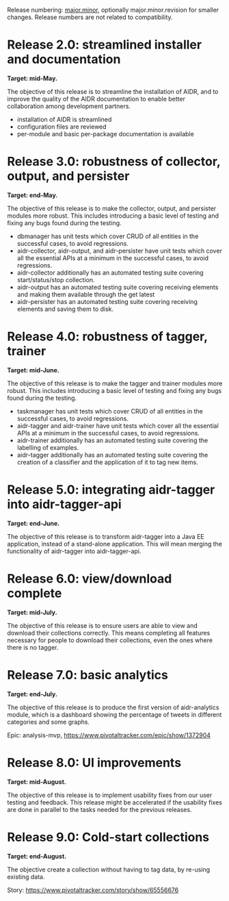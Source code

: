 Release numbering: [major.minor](https://www.gnu.org/prep/standards/html_node/Releases.html#index-version-numbers_002c-for-releases), optionally major.minor.revision for smaller changes. Release numbers are not related to compatibility.

# Release 2.0: streamlined installer and documentation

**Target: mid-May.**

The objective of this release is to streamline the installation of AIDR, and to improve the quality of the AIDR documentation to enable better collaboration among development partners.

* installation of AIDR is streamlined
* configuration files are reviewed
* per-module and basic per-package documentation is available

# Release 3.0: robustness of collector, output, and persister

**Target: end-May.**

The objective of this release is to make the collector, output, and persister modules more robust. This includes introducing a basic level of testing and fixing any bugs found during the testing.

* dbmanager has unit tests which cover CRUD of all entities in the successful cases, to avoid regressions.
* aidr-collector, aidr-output, and aidr-persister have unit tests which cover all the essential APIs at a minimum in the successful cases, to avoid regressions.
* aidr-collector additionally has an automated testing suite covering start/status/stop collection.
* aidr-output has an automated testing suite covering receiving elements and making them available through the get latest
* aidr-persister has an automated testing suite covering receiving elements and saving them to disk.

# Release 4.0: robustness of tagger, trainer

**Target: mid-June.**

The objective of this release is to make the tagger and trainer modules more robust. This includes introducing a basic level of testing and fixing any bugs found during the testing.

* taskmanager has unit tests which cover CRUD of all entities in the successful cases, to avoid regressions.
* aidr-tagger and aidr-trainer have unit tests which cover all the essential APIs at a minimum in the successful cases, to avoid regressions.
* aidr-trainer additionally has an automated testing suite covering the labelling of examples.
* aidr-tagger additionally has an automated testing suite covering the creation of a classifier and the application of it to tag new items.

# Release 5.0: integrating aidr-tagger into aidr-tagger-api

**Target: end-June.**

The objective of this release is to transform aidr-tagger into a Java EE application, instead of a stand-alone application. This will mean merging the functionality of aidr-tagger into aidr-tagger-api.

# Release 6.0: view/download complete

**Target: mid-July.**

The objective of this release is to ensure users are able to view and download their collections correctly. This means completing all features necessary for people to download their collections, even the ones where there is no tagger.

# Release 7.0: basic analytics

**Target: end-July.**

The objective of this release is to produce the first version of aidr-analytics module, which is a dashboard showing the percentage of tweets in different categories and some graphs.

Epic: analysis-mvp, https://www.pivotaltracker.com/epic/show/1372904

# Release 8.0: UI improvements

**Target: mid-August.**

The objective of this release is to implement usability fixes from our user testing and feedback. This release might be accelerated if the usability fixes are done in parallel to the tasks needed for the previous releases.

# Release 9.0: Cold-start collections

**Target: end-August.**

The objective create a collection without having to tag data, by re-using existing data.

Story: https://www.pivotaltracker.com/story/show/65556676